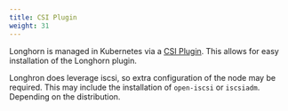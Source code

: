 ```yaml
---
title: CSI Plugin
weight: 31
---
```


Longhorn is managed in Kubernetes via a [CSI Plugin](https://kubernetes-csi.github.io/docs/).  This allows for easy installation of the Longhorn plugin.

Longhron does leverage iscsi, so extra configuration of the node may be required.  This may include the installation of `open-iscsi` or `iscsiadm`. Depending on the distribution.